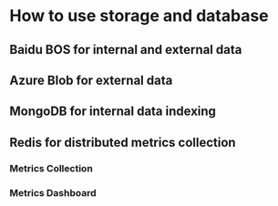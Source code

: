 # How to use storage and database

## Baidu BOS for internal and external data

## Azure Blob for external data

## MongoDB for internal data indexing

## Redis for distributed metrics collection

### Metrics Collection

### Metrics Dashboard
